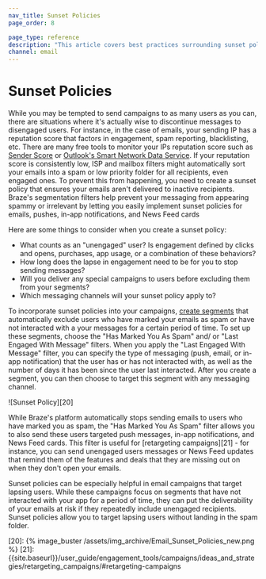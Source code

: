 ```yaml
---
nav_title: Sunset Policies
page_order: 8

page_type: reference
description: "This article covers best practices surrounding sunset policies—understanding situations when it's better to discontinue messages to disengaged users."
channel: email
---
```


# Sunset Policies

While you may be tempted to send campaigns to as many users as you can, there are situations where it's actually wise to discontinue messages to disengaged users.  For instance, in the case of emails, your sending IP has a reputation score that factors in engagement, spam reporting, blacklisting, etc. There are many free tools to monitor your IPs reputation score such as [Sender Score](https://www.senderscore.org/ "Sender Score") or [Outlook's Smart Network Data Service](https://postmaster.live.com/snds/ "Outlook's Smart Network Data Service"). If your reputation score is consistently low, ISP and mailbox filters might automatically sort your emails into a spam or low priority folder for all recipients, even engaged ones.  To prevent this from happening, you need to create a sunset policy that ensures your emails aren't delivered to inactive recipients. Braze's segmentation filters help prevent your messaging from appearing spammy or irrelevant by letting you easily implement sunset policies for emails, pushes, in-app notifications, and News Feed cards

Here are some things to consider when you create a sunset policy:

- What counts as an "unengaged" user? Is engagement defined by clicks and opens, purchases, app usage, or a combination of these behaviors?
- How long does the lapse in engagement need to be for you to stop sending messages?
- Will you deliver any special campaigns to users before excluding them from your segments?
- Which messaging channels will your sunset policy apply to?

To incorporate sunset policies into your campaigns, [create segments][19] that automatically exclude users who have marked your emails as spam or have not interacted with a your messages for a certain period of time.  To set up these segments, choose the "Has Marked You As Spam" and/ or "Last Engaged With Message" filters.  When you apply the "Last Engaged With Message" filter, you can specify the type of messaging (push, email, or in-app notification) that the user has or has not interacted with, as well as the number of days it has been since the user last interacted. After you create a segment, you can then choose to target this segment with any messaging channel.

![Sunset Policy][20]

While Braze's platform automatically stops sending emails to users who have marked you as spam, the "Has Marked You As Spam" filter allows you to also send these users targeted push messages, in-app notifications, and News Feed cards.  This filter is useful for [retargeting campaigns][21] - for instance, you can send unengaged users messages or News Feed updates that remind them of the features and deals that they are missing out on when they don't open your emails.

Sunset policies can be especially helpful in email campaigns that target lapsing users.  While these campaigns focus on segments that have not interacted with your app for a period of time, they can put the deliverability of your emails at risk if they repeatedly include unengaged recipients. Sunset policies allow you to target lapsing users without landing in the spam folder.

[19]: {{site.baseurl}}/user_guide/engagement_tools/segments/creating_a_segment/#creating-a-segment
[20]: {% image_buster /assets/img_archive/Email_Sunset_Policies_new.png %}
[21]: {{site.baseurl}}/user_guide/engagement_tools/campaigns/ideas_and_strategies/retargeting_campaigns/#retargeting-campaigns
